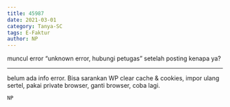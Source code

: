 ```yaml
---
title: 45987
date: 2021-03-01
category: Tanya-SC
tags: E-Faktur
author: NP
---
```


muncul error “unknown error, hubungi petugas” setelah posting kenapa ya?

---

belum ada info error. Bisa sarankan WP clear cache & cookies, impor ulang sertel, pakai private browser, ganti browser, coba lagi.

`NP`
